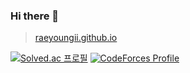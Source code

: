### Hi there 👋

> [raeyoungii.github.io](https://raeyoungii.github.io)

[![Solved.ac 프로필](http://mazassumnida.wtf/api/v2/generate_badge?boj=skepo)](https://solved.ac/skepo)
[![CodeForces Profile](https://cf.leed.at?id=hayyee)](https://codeforces.com/profile/hayyee)
